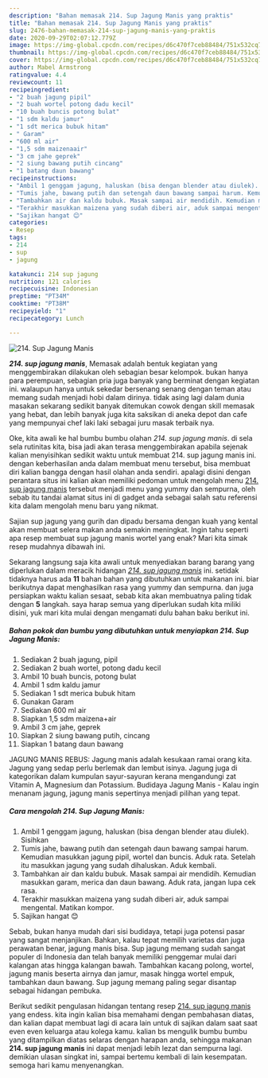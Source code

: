 ```yaml
---
description: "Bahan memasak 214. Sup Jagung Manis yang praktis"
title: "Bahan memasak 214. Sup Jagung Manis yang praktis"
slug: 2476-bahan-memasak-214-sup-jagung-manis-yang-praktis
date: 2020-09-29T02:07:12.779Z
image: https://img-global.cpcdn.com/recipes/d6c470f7ceb88484/751x532cq70/214-sup-jagung-manis-foto-resep-utama.jpg
thumbnail: https://img-global.cpcdn.com/recipes/d6c470f7ceb88484/751x532cq70/214-sup-jagung-manis-foto-resep-utama.jpg
cover: https://img-global.cpcdn.com/recipes/d6c470f7ceb88484/751x532cq70/214-sup-jagung-manis-foto-resep-utama.jpg
author: Mabel Armstrong
ratingvalue: 4.4
reviewcount: 11
recipeingredient:
- "2 buah jagung pipil"
- "2 buah wortel potong dadu kecil"
- "10 buah buncis potong bulat"
- "1 sdm kaldu jamur"
- "1 sdt merica bubuk hitam"
- " Garam"
- "600 ml air"
- "1,5 sdm maizenaair"
- "3 cm jahe geprek"
- "2 siung bawang putih cincang"
- "1 batang daun bawang"
recipeinstructions:
- "Ambil 1 genggam jagung, haluskan (bisa dengan blender atau diulek). Sisihkan"
- "Tumis jahe, bawang putih dan setengah daun bawang sampai harum. Kemudian masukkan jagung pipil, wortel dan buncis. Aduk rata. Setelah itu masukkan jagung yang sudah dihaluskan. Aduk kembali."
- "Tambahkan air dan kaldu bubuk. Masak sampai air mendidih. Kemudian masukkan garam, merica dan daun bawang. Aduk rata, jangan lupa cek rasa."
- "Terakhir masukkan maizena yang sudah diberi air, aduk sampai mengental. Matikan kompor."
- "Sajikan hangat 😊"
categories:
- Resep
tags:
- 214
- sup
- jagung

katakunci: 214 sup jagung 
nutrition: 121 calories
recipecuisine: Indonesian
preptime: "PT34M"
cooktime: "PT38M"
recipeyield: "1"
recipecategory: Lunch

---
```



![214. Sup Jagung Manis](https://img-global.cpcdn.com/recipes/d6c470f7ceb88484/751x532cq70/214-sup-jagung-manis-foto-resep-utama.jpg)

<b><i>214. sup jagung manis</i></b>, Memasak adalah bentuk kegiatan yang menggembirakan dilakukan oleh sebagian besar kelompok. bukan hanya para perempuan, sebagian pria juga banyak yang berminat dengan kegiatan ini. walaupun hanya untuk sekedar bersenang senang dengan teman atau memang sudah menjadi hobi dalam dirinya. tidak asing lagi dalam dunia masakan sekarang sedikit banyak ditemukan cowok dengan skill memasak yang hebat, dan lebih banyak juga kita saksikan di aneka depot dan cafe yang mempunyai chef laki laki sebagai juru masak terbaik nya.

Oke, kita awali ke hal bumbu bumbu olahan <i>214. sup jagung manis</i>. di sela sela rutinitas kita, bisa jadi akan terasa menggembirakan apabila sejenak kalian menyisihkan sedikit waktu untuk membuat 214. sup jagung manis ini. dengan keberhasilan anda dalam membuat menu tersebut, bisa membuat diri kalian bangga dengan hasil olahan anda sendiri. apalagi disini dengan perantara situs ini kalian akan memiliki pedoman untuk mengolah menu <u>214. sup jagung manis</u> tersebut menjadi menu yang yummy dan sempurna, oleh sebab itu tandai alamat situs ini di gadget anda sebagai salah satu referensi kita dalam mengolah menu baru yang nikmat.

Sajian sup jagung yang gurih dan dipadu bersama dengan kuah yang kental akan membuat selera makan anda semakin meningkat. Ingin tahu seperti apa resep membuat sup jagung manis wortel yang enak? Mari kita simak resep mudahnya dibawah ini.


Sekarang langsung saja kita awali untuk menyediakan barang barang yang diperlukan dalam meracik hidangan <u><i>214. sup jagung manis</i></u> ini. setidak tidaknya harus ada <b>11</b> bahan bahan yang dibutuhkan untuk makanan ini. biar berikutnya dapat menghasilkan rasa yang yummy dan sempurna. dan juga persiapkan waktu kalian sesaat, sebab kita akan membuatnya paling tidak dengan <b>5</b> langkah. saya harap semua yang diperlukan sudah kita miliki disini, yuk mari kita mulai dengan mengamati dulu bahan baku berikut ini.

<!--inarticleads1-->

##### Bahan pokok dan bumbu yang dibutuhkan untuk menyiapkan 214. Sup Jagung Manis:

1. Sediakan 2 buah jagung, pipil
1. Sediakan 2 buah wortel, potong dadu kecil
1. Ambil 10 buah buncis, potong bulat
1. Ambil 1 sdm kaldu jamur
1. Sediakan 1 sdt merica bubuk hitam
1. Gunakan  Garam
1. Sediakan 600 ml air
1. Siapkan 1,5 sdm maizena+air
1. Ambil 3 cm jahe, geprek
1. Siapkan 2 siung bawang putih, cincang
1. Siapkan 1 batang daun bawang


JAGUNG MANIS REBUS: Jagung manis adalah kesukaan ramai orang kita. Jagung yang sedap perlu berlemak dan lembut isinya. Jagung juga di kategorikan dalam kumpulan sayur-sayuran kerana mengandungi zat Vitamin A, Magnesium dan Potassium. Budidaya Jagung Manis - Kalau ingin menanam jagung, jagung manis sepertinya menjadi pilihan yang tepat. 

<!--inarticleads2-->

##### Cara mengolah 214. Sup Jagung Manis:

1. Ambil 1 genggam jagung, haluskan (bisa dengan blender atau diulek). Sisihkan
1. Tumis jahe, bawang putih dan setengah daun bawang sampai harum. Kemudian masukkan jagung pipil, wortel dan buncis. Aduk rata. Setelah itu masukkan jagung yang sudah dihaluskan. Aduk kembali.
1. Tambahkan air dan kaldu bubuk. Masak sampai air mendidih. Kemudian masukkan garam, merica dan daun bawang. Aduk rata, jangan lupa cek rasa.
1. Terakhir masukkan maizena yang sudah diberi air, aduk sampai mengental. Matikan kompor.
1. Sajikan hangat 😊


Sebab, bukan hanya mudah dari sisi budidaya, tetapi juga potensi pasar yang sangat menjanjikan. Bahkan, kalau tepat memilih varietas dan juga perawatan benar, jagung manis bisa. Sup jagung memang sudah sangat populer di Indonesia dan telah banyak memiliki penggemar mulai dari kalangan atas hingga kalangan bawah. Tambahkan kacang polong, wortel, jagung manis beserta airnya dan jamur, masak hingga wortel empuk, tambahkan daun bawang. Sup jagung memang paling segar disantap sebagai hidangan pembuka. 

Berikut sedikit pengulasan hidangan tentang resep <u>214. sup jagung manis</u> yang endess. kita ingin kalian bisa memahami dengan pembahasan diatas, dan kalian dapat membuat lagi di acara lain untuk di sajikan dalam saat saat even even keluarga atau kolega kamu. kalian bs mengulik bumbu bumbu yang ditampilkan diatas selaras dengan harapan anda, sehingga makanan <b>214. sup jagung manis</b> ini dapat menjadi lebih lezat dan sempurna lagi. demikian ulasan singkat ini, sampai bertemu kembali di lain kesempatan. semoga hari kamu menyenangkan.
